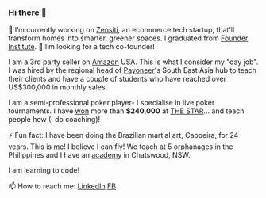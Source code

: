 ### Hi there 👋

🔭 I’m currently working on [Zensiti](www.zensiti.com), an ecommerce tech startup, that'll transform homes into smarter, greener spaces. I graduated from [Founder Institute](www.fi.com). 🤔 I’m looking for a tech co-founder!

I am a 3rd party seller on [Amazon](www.amazon.com) USA. This is what I consider my "day job". I was hired by the regional head of [Payoneer](www.payoneer.com)'s South East Asia hub to teach their clients and have a couple of students who have reached over US$300,000 in monthly sales. 

I am a semi-professional poker player- I specialise in live poker tournaments. I have [won](https://pokerdb.thehendonmob.com/player.php?a=r&n=329839) more than **$240,000** at [THE STAR](https://www.star.com.au)...  and teach people how (I do coaching)!

⚡ Fun fact: I have been doing the Brazilian martial art, Capoeira, for 24 years. This is [me](https://youtu.be/tR7b4APOQB8)! I believe I can fly! We teach at 5 orphanages in the Philippines and I have an [academy](www.capoeiraau.org) in Chatswood, NSW.

I am learning to code! 

📫 How to reach me: 
[LinkedIn](https://www.linkedin.com/in/jensenchow/)
[FB](https://www.facebook.com/jensen.chow/)

<!--
**jensenrex/jensenrex** is a ✨ _special_ ✨ repository because its `README.md` (this file) appears on your GitHub profile.

Here are some ideas to get you started:

- 🔭 I’m currently working on ...
- 🌱 I’m currently learning ...
- 👯 I’m looking to collaborate on ...
- 🤔 I’m looking for help with ...
- 💬 Ask me about ...
- 📫 How to reach me: ...
- 😄 Pronouns: ...
- ⚡ Fun fact: ...
-->
